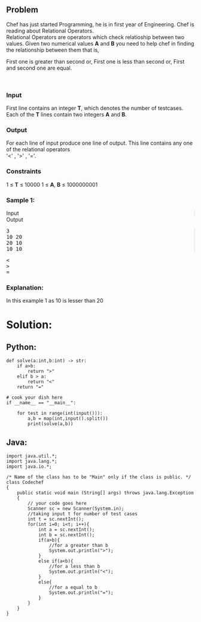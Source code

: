 <div id="problem-statement" class="_problemBody_lulsq_29 print"><h2>Problem</h2>
<p>Chef has just started Programming, he is in first year of Engineering. Chef is reading about Relational Operators. <br>
Relational Operators are operators which check relatioship between two values. Given two numerical values <b>A</b> and <b>B</b> you need to help chef in finding the relationship between them that is, <br></p>First one is greater than second or,
First one is less than second or,
First and second one are equal.
<p>&nbsp;</p>
<h3>Input</h3>
<p>First line contains an integer <b>T</b>, which denotes the number of testcases. Each of the <b>T</b> lines contain two integers <b>A</b> and <b>B</b>. </p>
<h3>Output</h3>
<p>For each line of input produce one line of output. This line contains any one of the relational operators<br>
'&lt;' , '&gt;' , '='.</p>
<h3>Constraints</h3>
<p>
</p>1 ≤ <b>T</b> ≤ 10000
1 ≤ <b>A</b>, <b>B</b> ≤ 1000000001
<h3>Sample 1:</h3>
<div data-reactroot="" class="_input_output__table_lulsq_184"><div class="_text_copy__container_lulsq_188"><div class="_text_copy_lulsq_188 _input_top__box_lulsq_198" style="border-right: 1px solid rgb(210, 217, 231);"><span>Input</span><div title="Copy to clipboard" class="" style="pointer-events: all;"><span class="_icon__box_9xn05_2 undefined"><i class="_copy__icon_9xn05_14"></i></span></div></div><div class="_text_copy_lulsq_188 _ouput_top__box_lulsq_201"><span>Output</span><div title="Copy to clipboard" class="" style="pointer-events: all;"><span class="_icon__box_9xn05_2 undefined"><i class="_copy__icon_9xn05_14"></i></span></div></div></div><div class="_values__container_lulsq_204"><div class="_values_lulsq_204" style="border-right: 1px solid rgb(210, 217, 231);"><pre>3
10 20
20 10
10 10
</pre></div><div class="_values_lulsq_204"><pre>&lt;
&gt;
=</pre></div></div></div>
<h3>Explanation:</h3>
<p>In this example 1 as 10 is lesser than 20</p></div>

# Solution:
## Python: 
``` 
def solve(a:int,b:int) -> str:
    if a>b:
        return ">"
    elif b > a:
        return "<"
    return "="
    
# cook your dish here
if __name__ == "__main__":
    
    for test in range(int(input())):
        a,b = map(int,input().split())
        print(solve(a,b))
``` 
## Java: 
```
import java.util.*;
import java.lang.*;
import java.io.*;

/* Name of the class has to be "Main" only if the class is public. */
class Codechef
{
	public static void main (String[] args) throws java.lang.Exception
	{
		// your code goes here
		Scanner sc = new Scanner(System.in);
		//taking input t for number of test cases
		int t = sc.nextInt();
		for(int i=0; i<t; i++){
		    int a = sc.nextInt();
		    int b = sc.nextInt();
		    if(a>b){
		        //for a greater than b
		        System.out.println(">");
		    }
		    else if(a<b){
		        //for a less than b
		        System.out.println("<");
		    }
		    else{
		        //for a equal to b
		        System.out.println("=");
		    }
		}
	}
}
```
